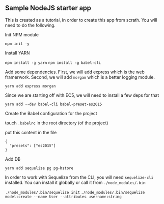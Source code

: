 ## Sample NodeJS starter app

This is created as a tutorial, in order to create this app from scrath. You
will need to do the following.

Init NPM module

`npm init -y`

Install YARN

`npm install -g yarn`
`npm install -g babel-cli`

Add some dependencies. First, we will add express which is the web framerwork.
Second, we will add `morgan` which is a better logging module.

`yarn add express morgan`

Since we are starting off with EC5, we will need to install a few deps for that

`yarn add --dev babel-cli babel-preset-es2015`

Create the Babel configuration for the project

touch `.babelrc` in the root directory (of the project)

put this content in the file

```
{
  "presets": ["es2015"]
}
```

Add DB

`yarn add sequelize pg pg-hstore`

In order to work with Sequelize from the CLI, you will need `sequelize-cli`
installed. You can install it globally or call it from `./node_modules/.bin`

`./node_modules/.bin/sequelize init`
`./node_modules/.bin/sequelize model:create --name User --attributes username:string`

